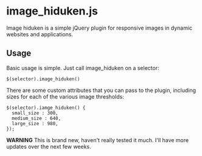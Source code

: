 image_hiduken.js
============

Image hiduken is a simple jQuery plugin for responsive images in dynamic websites and applications.


## Usage

Basic usage is simple. Just call image_hiduken on a selector:
```
$(selector).image_hiduken()
```

There are some custom attributes that you can pass to the plugin, including sizes for each of the various image thresholds:

```
$(selector).iamge_hiduken() {
  small_size : 300,
  medium_size : 640,
  large_size : 980,  
});
```

**WARNING**
This is brand new, haven't really tested it much. I'll have more updates over the next few weeks.